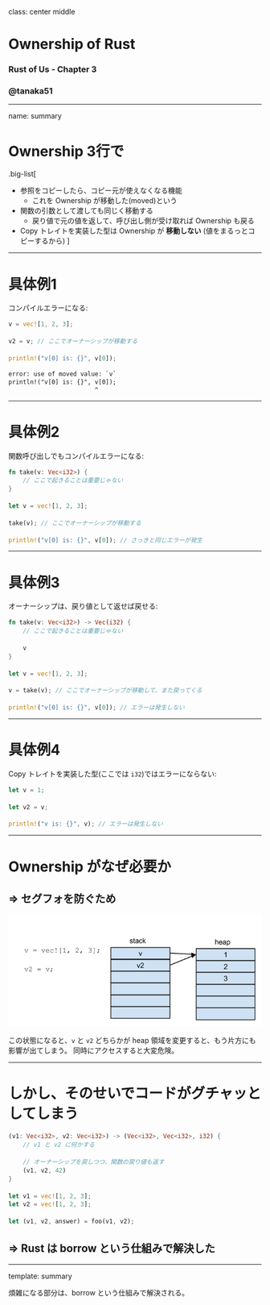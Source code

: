 class: center middle
# Ownership of Rust
### Rust of Us - Chapter 3
### @tanaka51

---

name: summary

# Ownership 3行で

.big-list[
- 参照をコピーしたら、コピー元が使えなくなる機能
  - これを Ownership が移動した(moved)という
- 関数の引数として渡しても同じく移動する
  - 戻り値で元の値を返して、呼び出し側が受け取れば Ownership も戻る
- Copy トレイトを実装した型は Ownership が **移動しない** (値をまるっとコピーするから)
]

---

# 具体例1

コンパイルエラーになる:
```rust
v = vec![1, 2, 3];

v2 = v; // ここでオーナーシップが移動する

println!("v[0] is: {}", v[0]);
```

```none
error: use of moved value: `v`
println!("v[0] is: {}", v[0]);
                        ^
```

---

# 具体例2

関数呼び出しでもコンパイルエラーになる:

```rust
fn take(v: Vec<i32>) {
    // ここで起きることは重要じゃない
}

let v = vec![1, 2, 3];

take(v); // ここでオーナーシップが移動する

println!("v[0] is: {}", v[0]); // さっきと同じエラーが発生
```

---

# 具体例3

オーナーシップは、戻り値として返せば戻せる:

```rust
fn take(v: Vec<i32>) -> Vec(i32) {
    // ここで起きることは重要じゃない

    v
}

let v = vec![1, 2, 3];

v = take(v); // ここでオーナーシップが移動して、また戻ってくる

println!("v[0] is: {}", v[0]); // エラーは発生しない
```

---

# 具体例4

Copy トレイトを実装した型(ここでは `i32`)ではエラーにならない:

```rust
let v = 1;

let v2 = v;

println!("v is: {}", v); // エラーは発生しない
```

---

# Ownership がなぜ必要か

## => セグフォを防ぐため

![image](img1.png)

この状態になると、`v` と `v2` どちらかが heap 領域を変更すると、もう片方にも影響が出てしまう。
同時にアクセスすると大変危険。

---

# しかし、そのせいでコードがグチャッとしてしまう

```rust
(v1: Vec<i32>, v2: Vec<i32>) -> (Vec<i32>, Vec<i32>, i32) {
    // v1 と v2 に何かする

    // オーナーシップを戻しつつ、関数の戻り値も返す
    (v1, v2, 42)
}

let v1 = vec![1, 2, 3];
let v2 = vec![1, 2, 3];

let (v1, v2, answer) = foo(v1, v2);
```

## => Rust は borrow という仕組みで解決した

---

template: summary

煩雑になる部分は、borrow という仕組みで解決される。
